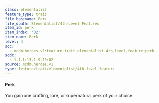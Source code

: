 ```yaml
---
class: elementalist
feature_type: trait
file_basename: Perk
file_dpath: Elementalist/4th-Level Features
item_id: perk
item_index: '02'
item_name: Perk
level: 4
scc:
  - mcdm.heroes.v1:feature.trait.elementalist.4th-level-feature:perk
scdc:
  - 1.1.1:13.1.9.10:02
source: mcdm.heroes.v1
type: feature/trait/elementalist/4th-level-feature
---
```


#### Perk

You gain one crafting, lore, or supernatural perk of your choice.
